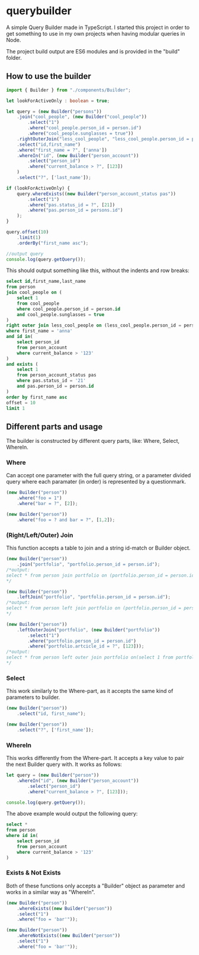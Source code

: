 # querybuilder

A simple Query Builder made in TypeScript.
I started this project in order to get something to use in my own projects when having modular queries in Node.

The project build output are ES6 modules and is provided in the "build" folder.

## How to use the builder
```typescript
import { Builder } from "./components/Builder";

let lookForActiveOnly : boolean = true;

let query = (new Builder("persons"))
    .join("cool_people", (new Builder("cool_people"))
        .select("1")
        .where("cool_people.person_id = person.id")
        .where("cool_people.sunglasses = true"))
    .rightOuterJoin("less_cool_people", "less_cool_people.person_id = person.id")
    .select("id,first_name")
    .where("first_name = ?", ['anna'])
    .whereIn("id", (new Builder("person_account"))
        .select("person_id")
        .where("current_balance > ?", [123])
    )
    .select("?", ['last_name']);

if (lookForActiveOnly) {
    query.whereExists((new Builder("person_account_status pas"))
        .select("1")
        .where("pas.status_id = ?", [21])
        .where("pas.person_id = persons.id")
    );
}

query.offset(10)
    .limit(1)
    .orderBy("first_name asc");

//output query
console.log(query.getQuery());
```
This should output something like this, without the indents and row breaks:
```sql
select id,first_name,last_name
from person
join cool_people on (
    select 1
    from cool_people
    where cool_people.person_id = person.id
    and cool_people.sunglasses = true
)
right outer join less_cool_people on (less_cool_people.person_id = person.id)
where first_name = 'anna'
and id in(
    select person_id
    from person_account
    where current_balance > '123'
)
and exists (
    select 1
    from person_account_status pas
    where pas.status_id = '21'
    and pas.person_id = person.id
)
order by first_name asc
offset = 10
limit 1
```

## Different parts and usage
The builder is constructed by different query parts, like: Where, Select, WhereIn.

### Where
Can accept one parameter with the full query string, or a parameter divided query where each paramater (in order) is represented by a questionmark.
```typescript
(new Builder("person"))
    .where("foo = 1")
    .where("bar = ?", [2]);

(new Builder("person"))
    .where("foo = ? and bar = ?", [1,2]);
```
### (Right/Left/Outer) Join
This function accepts a table to join and a string id-match or Builder object.
```typescript
(new Builder("person"))
    .join("portfolio", "portfolio.person_id = person.id");
/*output:
select * from person join portfolio on (portfolio.person_id = person.id)
*/

(new Builder("person"))
    .leftJoin("portfolio", "portfolio.person_id = person.id");
/*output:
select * from person left join portfolio on (portfolio.person_id = person.id)
*/

(new Builder("person"))
    .leftOuterJoin("portfolio", (new Builder("portfolio"))
        .select("1")
        .where("portfolio.person_id = person.id")
        .where("portfolio.artcicle_id = ?", [123]));
/*output:
select * from person left outer join portfolio on(select 1 from portfolio where portfolio.person_id = person.id and portfolio.artcicle_id = '123')
*/
```
### Select
This work similarly to the Where-part, as it accepts the same kind of parameters to builder.
```typescript
(new Builder("person"))
    .select("id, first_name");

(new Builder("person"))
    .select("?", ['first_name']);
```
### WhereIn
This works differently from the Where-part. It accepts a key value to pair the next Builder query with. It works as follows:
```typescript
let query = (new Builder("person"))
    .whereIn("id", (new Builder("person_account"))
        .select("person_id")
        .where("current_balance > ?", [123]));

console.log(query.getQuery());
```
The above example would output the following query:
```sql
select *
from person
where id in(
    select person_id
    from person_account
    where current_balance > '123'
)
```
### Exists & Not Exists
Both of these functions only accepts a "Builder" object as parameter and works in a similar way as "WhereIn".
```typescript
(new Builder("person"))
    .whereExists((new Builder("person"))
    .select("1")
    .where("foo = 'bar'"));

(new Builder("person"))
    .whereNotExists((new Builder("person"))
    .select("1")
    .where("foo = 'bar'"));
```
